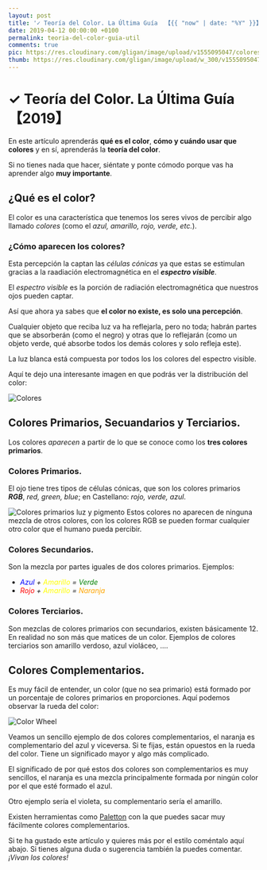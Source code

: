```yaml
---
layout: post
title: '✓ Teoría del Color. La Última Guía  【{{ "now" | date: "%Y" }}】'
date: 2019-04-12 00:00:00 +0100
permalink: teoria-del-color-guia-util
comments: true
pic: https://res.cloudinary.com/gligan/image/upload/v1555095047/colores.png
thumb: https://res.cloudinary.com/gligan/image/upload/w_300/v1555095047/colores.png
---
```


# ✓ Teoría del Color. La Última Guía  【2019】

En este artículo aprenderás **qué es el color**, **cómo y cuándo usar que colores** y en sí, aprenderás la **teoría del color**.

Si no tienes nada que hacer, siéntate y ponte cómodo porque vas ha aprender algo **muy importante**.

## ¿Qué es el color?

El color es una característica que tenemos los seres vivos de percibir algo llamado *colores* (como el *azul, amarillo, rojo, verde,  etc.*).

### ¿Cómo aparecen los colores?

Esta percepción la captan las *células cónicas* ya que estas se estimulan gracias a la raadiación electromagnética en el ***espectro visible***.

El *espectro visible* es la porción de radiación electromagnética que nuestros ojos pueden captar.

Así que ahora ya sabes que **el color no existe, es solo una percepción**.

Cualquier objeto que reciba luz va ha reflejarla, pero no toda; habrán partes que se absorberán (como el negro) y otras que lo reflejarán (como un objeto verde, qué absorbe todos los demás colores y solo refleja este).

La luz blanca está compuesta por todos los los colores del espectro visible.

Aquí te dejo una interesante imagen en que podrás ver la distribución del color:

![Colores](https://res.cloudinary.com/gligan/image/upload/v1555094770/primaries.gif)
## Colores Primarios, Secuandarios y Terciarios.

Los colores *aparecen* a partir de lo que se conoce como los **tres colores primarios**.

### Colores Primarios.

El ojo tiene tres tipos de células cónicas, que son los colores primarios ***RGB***, *red, green, blue*; en Castellano: *rojo, verde, azul*.

![Colores primarios luz y pigmento](https://res.cloudinary.com/gligan/image/upload/v1555094798/imagen-colores-luz-pigmento-01-705x367.jpg)
Estos colores no aparecen de ninguna mezcla de otros colores, con los colores RGB se pueden formar cualquier otro color que el humano pueda percibir.

### Colores Secundarios.

Son la mezcla por partes iguales de dos colores primarios. Ejemplos:

- *<span style="color:blue">Azul</span> + <span style="color:yellow">Amarillo</span> = <span style="color:green">Verde</span>*
- *<span style="color:red">Rojo</span> + <span style="color:yellow">Amarillo</span> = <span style="color:orange">Naranja</span>*

### Colores Terciarios.

Son mezclas de colores primarios con secundarios, existen básicamente 12. En realidad no son más que matices de un color. Ejemplos de colores terciarios son amarillo verdoso, azul violáceo, ....

## Colores Complementarios.

Es muy fácil de entender, un color (que no sea primario) está formado por un porcentaje de colores primarios en proporciones. Aquí podemos observar la rueda del color:

![Color Wheel](https://res.cloudinary.com/gligan/image/upload/v1555094859/10901ColorWheel.png)

Veamos un sencillo ejemplo de dos colores complementarios, el naranja es complementario del azul y viceversa. Si te fijas, están opuestos en la rueda del color. Tiene un significado mayor y algo más complicado.

El significado de por qué estos dos colores son complementarios es muy sencillos, el naranja es una mezcla principalmente formada por ningún color por el que esté formado el azul.

Otro ejemplo sería el violeta, su complementario sería el amarillo.

Existen herramientas como [Paletton](http://paletton.com/) con la que puedes sacar muy fácilmente colores complementarios.

Si te ha gustado este artículo y quieres más por el estilo coméntalo aquí abajo. Si tienes alguna duda o sugerencia también la puedes comentar. *¡Vivan los colores!*